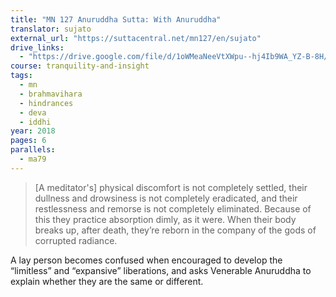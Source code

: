 ```yaml
---
title: "MN 127 Anuruddha Sutta: With Anuruddha"
translator: sujato
external_url: "https://suttacentral.net/mn127/en/sujato"
drive_links:
  - "https://drive.google.com/file/d/1oWMeaNeeVtXWpu--hj4Ib9WA_YZ-B-8H/view?usp=drivesdk"
course: tranquility-and-insight
tags:
  - mn
  - brahmavihara
  - hindrances
  - deva
  - iddhi
year: 2018
pages: 6
parallels:
  - ma79
---
```


> [A meditator's] physical discomfort is not completely settled, their dullness and drowsiness is not completely eradicated, and their restlessness and remorse is not completely eliminated. Because of this they practice absorption dimly, as it were. When their body breaks up, after death, they’re reborn in the company of the gods of corrupted radiance.

A lay person becomes confused when encouraged to develop the “limitless” and “expansive” liberations, and asks Venerable Anuruddha to explain whether they are the same or different.

